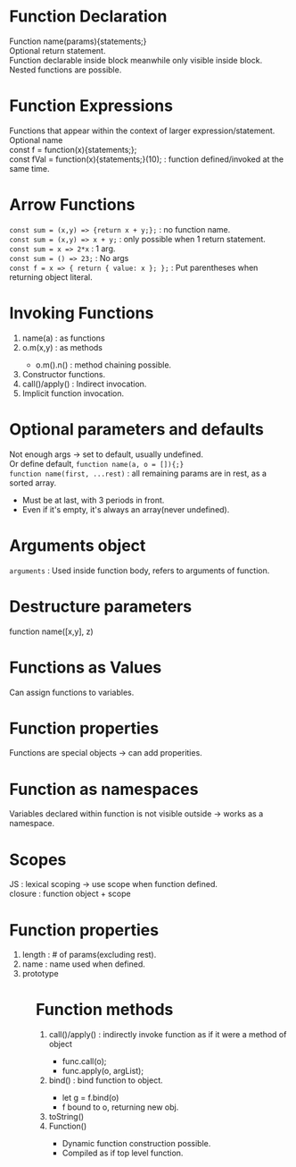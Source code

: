 # Function Declaration
Function name(params){statements;}<br>
Optional return statement.<br>
Function declarable inside block meanwhile only visible inside block.<br>
Nested functions are possible.<br>

# Function Expressions
Functions that appear within the context of larger expression/statement.<br>
Optional name<br>
const f = function(x){statements;};<br>
const fVal = function(x){statements;}(10); : function defined/invoked at the same time.<br>

# Arrow Functions
`const sum = (x,y) => {return x + y;};` : no function name.<br>
`const sum = (x,y) => x + y;` : only possible when 1 return statement.<br>
`const sum = x => 2*x` : 1 arg.<br>
`const sum = () => 23;` : No args<br>
`const f = x => { return { value: x }; };` : Put parentheses when returning object literal.<br>

# Invoking Functions
<ol>
    <li>name(a) : as functions</li>
    <li>o.m(x,y) : as methods</li>
    <ul>
        <li>o.m().n() : method chaining possible.</li>
    </ul>
    <li>Constructor functions.</li>
    <li>call()/apply() : Indirect invocation.</li>
    <li>Implicit function invocation.</li>
</ol>

# Optional parameters and defaults
Not enough args -> set to default, usually undefined.<br>
Or define default, `function name(a, o = []){;}`<br>
`function name(first, ...rest)` : all remaining params are in rest, as a sorted array.<br>
<ul>
    <li>Must be at last, with 3 periods in front.</li>
    <li>Even if it's empty, it's always an array(never undefined).</li>
</ul>

# Arguments object
`arguments` : Used inside function body, refers to arguments of function.<br>

# Destructure parameters
function name([x,y], z)<br>

# Functions as Values
Can assign functions to variables.<br>

# Function properties
Functions are special objects -> can add properities.<br>

# Function as namespaces
Variables declared within function is not visible outside -> works as a namespace.<br>

# Scopes
JS : lexical scoping -> use scope when function defined.<br>
closure : function object + scope<br>

# Function properties
<ol>
    <li>length : # of params(excluding rest).</li>
    <li>name : name used when defined.</li>
    <li>prototype</li>
<ol>

# Function methods
<ol>
    <li>call()/apply() : indirectly invoke function as if it were a method of object</li>
    <ul>
        <li>func.call(o);</li>
        <li>func.apply(o, argList);</li>
    </ul>
    <li>bind() : bind function to object.</li>
    <ul>
        <li>let g = f.bind(o)</li>
        <li>f bound to o, returning new obj.</li>
    </ul>
    <li>toString()</li>
    <li>Function()</li>
    <ul>
        <li>Dynamic function construction possible.</li>
        <li>Compiled as if top level function.</li>
    </ul>   
<ol>